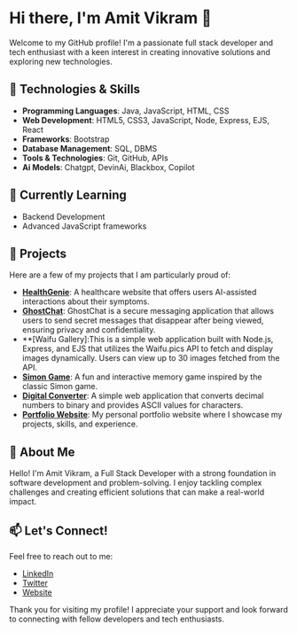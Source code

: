 # Hi there, I'm Amit Vikram 👋

Welcome to my GitHub profile! I'm a passionate full stack developer and tech enthusiast with a keen interest in creating innovative solutions and exploring new technologies. 

## 🔧 Technologies & Skills

- **Programming Languages**: Java, JavaScript, HTML, CSS
- **Web Development**: HTML5, CSS3, JavaScript, Node, Express, EJS, React
- **Frameworks**: Bootstrap
- **Database Management**: SQL, DBMS
- **Tools & Technologies**: Git, GitHub, APIs
- **Ai Models**: Chatgpt, DevinAi, Blackbox, Copilot

## 🌱 Currently Learning

- Backend Development
- Advanced JavaScript frameworks

## 💼 Projects

Here are a few of my projects that I am particularly proud of:

- **[HealthGenie](link_to_your_healthgenie_project)**: A healthcare website that offers users AI-assisted interactions about their symptoms.
- **[GhostChat](https://amit766-ui.github.io/GhostChat_App-/)**: GhostChat is a secure messaging application that allows users to send secret messages that disappear after being viewed, ensuring privacy and 
    confidentiality.
- **[Waifu Gallery]:This is a simple web application built with Node.js, Express, and EJS that utilizes the Waifu.pics API to fetch and display images dynamically. Users can view up to 30 images fetched from the API.
- **[Simon Game](https://amit766-ui.github.io/Simon_Game/)**: A fun and interactive memory game inspired by the classic Simon game.
- **[Digital Converter](https://amit766-ui.github.io/Digital_Converter/)**: A simple web application that converts decimal numbers to binary and provides ASCII values for characters.
- **[Portfolio Website](https://amit766-ui.github.io/AmitVikram-Website/)**: My personal portfolio website where I showcase my projects, skills, and experience.

## 🌟 About Me

Hello! I'm Amit Vikram, a Full Stack Developer with a strong foundation in software development and problem-solving. I enjoy tackling complex challenges and creating efficient solutions that can make a real-world impact.

## 📫 Let's Connect!

Feel free to reach out to me:

- [LinkedIn](https://www.linkedin.com/in/amit-vikram-8074061b0/?utm_source=share&utm_campaign=share_via&utm_content=profile&utm_medium=android_app)
- [Twitter](your_twitter_profile)
- [Website](https://amit766-ui.github.io/AmitVikram-Website/)

Thank you for visiting my profile! I appreciate your support and look forward to connecting with fellow developers and tech enthusiasts.



<!---
Amit766-ui/Amit766-ui is a ✨ special ✨ repository because its `README.md` (this file) appears on your GitHub profile.
You can click the Preview link to take a look at your changes.
--->
